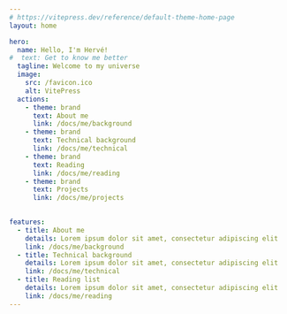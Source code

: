 ```yaml
---
# https://vitepress.dev/reference/default-theme-home-page
layout: home

hero:
  name: Hello, I'm Hervé!
#  text: Get to know me better
  tagline: Welcome to my universe
  image:
    src: /favicon.ico
    alt: VitePress
  actions:
    - theme: brand
      text: About me
      link: /docs/me/background
    - theme: brand
      text: Technical background
      link: /docs/me/technical
    - theme: brand
      text: Reading
      link: /docs/me/reading
    - theme: brand
      text: Projects
      link: /docs/me/projects
      

features:
  - title: About me
    details: Lorem ipsum dolor sit amet, consectetur adipiscing elit
    link: /docs/me/background
  - title: Technical background
    details: Lorem ipsum dolor sit amet, consectetur adipiscing elit
    link: /docs/me/technical
  - title: Reading list
    details: Lorem ipsum dolor sit amet, consectetur adipiscing elit
    link: /docs/me/reading
---
```

